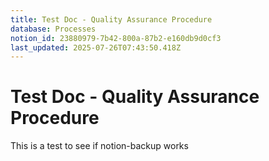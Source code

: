 ```yaml
---
title: Test Doc - Quality Assurance Procedure
database: Processes
notion_id: 23880979-7b42-800a-87b2-e160db9d0cf3
last_updated: 2025-07-26T07:43:50.418Z
---
```


# Test Doc - Quality Assurance Procedure


This is a test to see if notion-backup works

